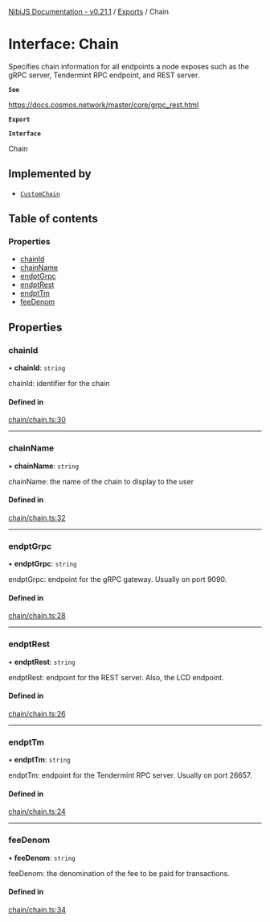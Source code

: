 [NibiJS Documentation - v0.21.1](../intro.md) / [Exports](../modules.md) / Chain

# Interface: Chain

Specifies chain information for all endpoints a node exposes such as the
gRPC server, Tendermint RPC endpoint, and REST server.

**`See`**

https://docs.cosmos.network/master/core/grpc_rest.html

**`Export`**

**`Interface`**

Chain

## Implemented by

- [`CustomChain`](../classes/CustomChain.md)

## Table of contents

### Properties

- [chainId](Chain.md#chainid)
- [chainName](Chain.md#chainname)
- [endptGrpc](Chain.md#endptgrpc)
- [endptRest](Chain.md#endptrest)
- [endptTm](Chain.md#endpttm)
- [feeDenom](Chain.md#feedenom)

## Properties

### chainId

• **chainId**: `string`

chainId: identifier for the chain

#### Defined in

[chain/chain.ts:30](https://github.com/NibiruChain/ts-sdk/blob/9a2ed4a/packages/nibijs/src/chain/chain.ts#L30)

---

### chainName

• **chainName**: `string`

chainName: the name of the chain to display to the user

#### Defined in

[chain/chain.ts:32](https://github.com/NibiruChain/ts-sdk/blob/9a2ed4a/packages/nibijs/src/chain/chain.ts#L32)

---

### endptGrpc

• **endptGrpc**: `string`

endptGrpc: endpoint for the gRPC gateway. Usually on port 9090.

#### Defined in

[chain/chain.ts:28](https://github.com/NibiruChain/ts-sdk/blob/9a2ed4a/packages/nibijs/src/chain/chain.ts#L28)

---

### endptRest

• **endptRest**: `string`

endptRest: endpoint for the REST server. Also, the LCD endpoint.

#### Defined in

[chain/chain.ts:26](https://github.com/NibiruChain/ts-sdk/blob/9a2ed4a/packages/nibijs/src/chain/chain.ts#L26)

---

### endptTm

• **endptTm**: `string`

endptTm: endpoint for the Tendermint RPC server. Usually on port 26657.

#### Defined in

[chain/chain.ts:24](https://github.com/NibiruChain/ts-sdk/blob/9a2ed4a/packages/nibijs/src/chain/chain.ts#L24)

---

### feeDenom

• **feeDenom**: `string`

feeDenom: the denomination of the fee to be paid for transactions.

#### Defined in

[chain/chain.ts:34](https://github.com/NibiruChain/ts-sdk/blob/9a2ed4a/packages/nibijs/src/chain/chain.ts#L34)
